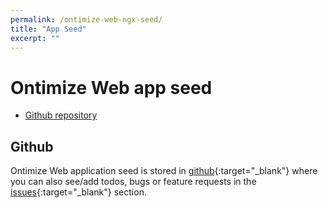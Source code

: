 ```yaml
---
permalink: /ontimize-web-ngx-seed/
title: "App Seed"
excerpt: ""
---
```


# Ontimize Web app seed

* [Github repository](#github)


## Github
Ontimize Web application seed is stored in [github](https://github.com/OntimizeWeb/ontimize-web-ngx-seed){:target="_blank"} where you can also see/add todos, bugs or feature requests in the [issues](https://github.com/OntimizeWeb/ontimize-web-ngx-seed/issues){:target="_blank"} section.



